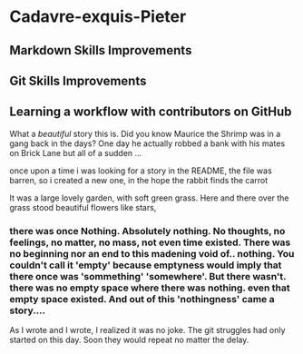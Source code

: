 # Cadavre-exquis-Pieter

## Markdown Skills Improvements
## Git Skills Improvements
## Learning a workflow with contributors on GitHub


What a *beautiful* story this is.
Did you know Maurice the Shrimp was in a gang back in the days?
One day he actually robbed a bank with his mates on Brick Lane but all of a sudden ...

once upon a time i was looking for a story in the README, 
the file was barren, so i created a new one, 
in the hope the rabbit finds the carrot 


It was a large lovely garden,
 with soft green grass.
  Here and there over the grass stood beautiful flowers like stars,
  
### there was once Nothing. Absolutely nothing. No thoughts, no feelings, no matter, no mass, not even time existed. There was no beginning nor an end to this madening void of.. nothing. You couldn't call it 'empty' because emptyness would imply that there once was 'sommething' 'somewhere'. But there wasn't. there was no empty space where there was nothing. even that empty space existed. And out of this 'nothingness' came a story.... 

As I wrote and I wrote, I realized it was no joke.
The git struggles had only started on this day.
Soon they would repeat no matter the delay.
